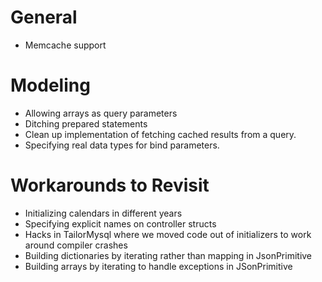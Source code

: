 # General

* Memcache support

# Modeling

* Allowing arrays as query parameters
* Ditching prepared statements
* Clean up implementation of fetching cached results from a query.
* Specifying real data types for bind parameters.

# Workarounds to Revisit

* Initializing calendars in different years
* Specifying explicit names on controller structs
* Hacks in TailorMysql where we moved code out of initializers to work around
  compiler crashes
* Building dictionaries by iterating rather than mapping in JsonPrimitive
* Building arrays by iterating to handle exceptions in JSonPrimitive